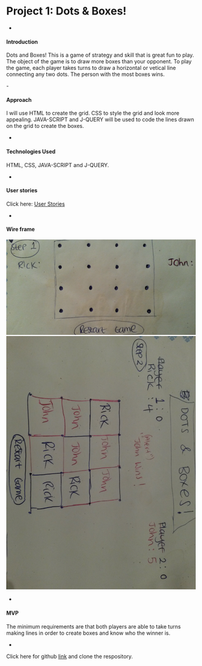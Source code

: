 # Project 1: Dots & Boxes!
-

#### Introduction 
<p>Dots and Boxes! This is a game of strategy and skill that is great fun to play. The object of the game is to draw more boxes than your opponent. To play the game, each player takes turns to draw a horizontal or vetical line connecting any two dots. The person with the most boxes wins.</p>
-

#### Approach

I will use HTML to create the grid. CSS to style the grid and look more appealing. JAVA-SCRIPT and J-QUERY will be used to code the lines drawn on the grid to create the boxes. 

-
#### Technologies Used 

HTML, CSS, JAVA-SCRIPT and J-QUERY. 

-
#### User stories 

Click here: [User Stories](https://trello.com/b/MjmSTWtc/project-1)

-
#### Wire frame 
![pic1](./assets/wireframe1.jpg)
![pic2](./assets/wireframe2.jpg)

-
#### MVP 
The minimum requirements are that both players are able to take turns making lines in order to create boxes and know who the winner is.

-
Click here for github [link](https://github.com/rapersad/Project-1) and clone the respository.